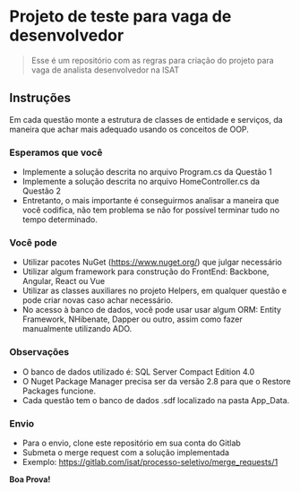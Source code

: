 # Projeto de teste para vaga de desenvolvedor
> Esse é um repositório com as regras para criação do projeto para vaga de analista desenvolvedor na ISAT

## Instruções

Em cada questão monte a estrutura de classes de entidade e serviços, da maneira que achar mais adequado usando os conceitos de OOP.

### Esperamos que você
- Implemente a solução descrita no arquivo Program.cs da Questão 1
- Implemente a solução descrita no arquivo HomeController.cs da Questão 2
- Entretanto, o mais importante é conseguirmos analisar a maneira que você codifica, não tem problema se não for possível terminar tudo no tempo determinado.

### Você pode
- Utilizar pacotes NuGet (https://www.nuget.org/) que julgar necessário
- Utilizar algum framework para construção do FrontEnd: Backbone, Angular, React ou Vue
- Utilizar as classes auxiliares no projeto Helpers, em qualquer questão e pode criar novas caso achar necessário.
- No acesso à banco de dados, você pode usar usar algum ORM: Entity Framework, NHibenate, Dapper ou outro, assim como fazer manualmente utilizando ADO.

### Observações
- O banco de dados utilizado é: SQL Server Compact Edition 4.0
- O Nuget Package Manager precisa ser da versão 2.8 para que o Restore Packages funcione.
- Cada questão tem o banco de dados .sdf localizado na pasta App_Data.

### Envio
- Para o envio, clone este repositório em sua conta do Gitlab
- Submeta o merge request com a solução implementada
- Exemplo: https://gitlab.com/isat/processo-seletivo/merge_requests/1

**Boa Prova!**